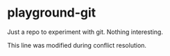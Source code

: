 # playground-git

Just a repo to experiment with git. Nothing interesting.
 
This line was modified during conflict resolution.

